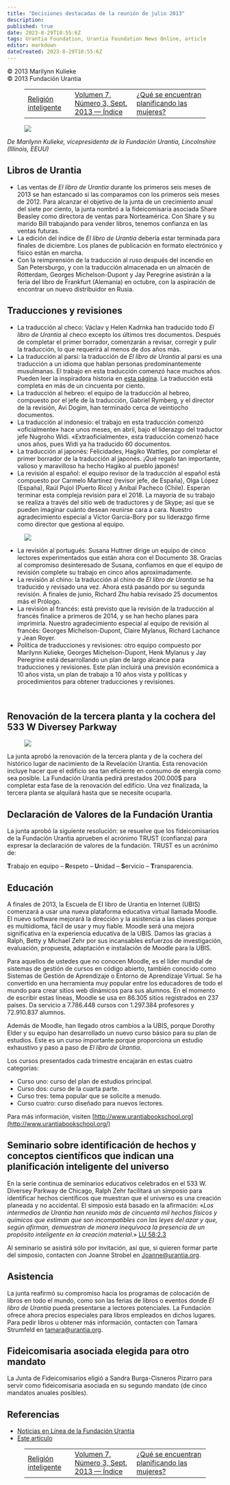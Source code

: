 ```yaml
---
title: "Decisiones destacadas de la reunión de julio 2013"
description: 
published: true
date: 2023-8-29T10:55:6Z
tags: Urantia Foundation, Urantia Foundation News Online, article
editor: markdown
dateCreated: 2023-8-29T10:55:6Z
---
```


<p class="v-card v-sheet theme--light gray lighten-3 px-2">© 2013 Marilynn Kulieke<br>© 2013 Fundación Urantia</p>
<figure class="table chapter-navigator">
  <table>
    <tbody>
      <tr>
        <td>
        <a href="/es/article/Mo_Siegel/Smart_Religion">
          <span class="mdi mdi-arrow-left-drop-circle"></span><span class="pl-2">Religión inteligente</span>
        </a>
        </td>
        <td>
        <a href="/es/index/articles_uf_news_online#volumen-7-número-3-sept-2013">
          <span class="mdi mdi-book-open-variant"></span><span class="pl-2">Volumen 7, Número 3, Sept. 2013 — Índice</span>
        </a>
        </td>
        <td>
        <a href="/es/article/Line_St_Pierre/What_the_Women_are_Planning">
          <span class="pr-2">¿Qué se encuentran planificando las mujeres?</span><span class="mdi mdi-arrow-right-drop-circle"></span>
        </a>
        </td>
      </tr>
    </tbody>
  </table>
</figure>


<figure id="Figure_1" class="image urantiapedia image-style-align-left">
<img src="/image/article/UF_News_Online/2013_09/006.jpg">
</figure>

_De Marilynn Kulieke, vicepresidenta de la Fundación Urantia, Lincolnshire (Illinois, EEUU)_
<br style="clear:both;"/>

## Libros de Urantia

- Las ventas de _El libro de Urantia_ durante los primeros seis meses de 2013 se han estancado si las comparamos con los primeros seis meses de 2012. Para alcanzar el objetivo de la junta de un crecimiento anual del siete por ciento, la junta nombró a la fideicomisaria asociada Share Beasley como directora de ventas para Norteamérica. Con Share y su marido Bill trabajando para vender libros, tenemos confianza en las ventas futuras.
- La edición del índice de _El libro de Urantia_ debería estar terminada para finales de diciembre. Los planes de publicación en formato electrónico y físico están en marcha.
- Con la reimprensión de la traducción al ruso después del incendio en San Petersburgo, y con la traducción almacenada en un almacén de Rótterdam, Georges Michelson-Dupont y Jay Peregrine asistirán a la feria del libro de Frankfurt (Alemania) en octubre, con la aspiración de encontrar un nuevo distribuidor en Rusia.

## Traducciones y revisiones

- La traducción al checo: Václav y Helen Kadrnka han traducido todo _El libro de Urantia_ al checo excepto los últimos tres documentos. Después de completar el primer borrador, comenzarán a revisar, corregir y pulir la traducción, lo que requerirá al menos de dos años más.
- La traducción al parsi: la traducción de _El libro de Urantia_ al parsi es una traducción a un idioma que hablan personas predominantemente musulmanas. El trabajo en esta traducción comenzó hace muchos años. Pueden leer la inspiradora historia en [esta página](http://www.urantia.org/es/news/2013-06/traducir-el-libro-de-urantia-al-parsi-la-historia-inspiradora-de-como-comenzo-este). La traducción está completa en más de un cincuenta por ciento.
- La traducción al hebreo: el equipo de la traducción al hebreo, compuesto por el jefe de la traducción, Gabriel Rymberg, y el director de la revisión, Avi Dogim, han terminado cerca de veintiocho documentos.
- La traducción al indonesio: el trabajo en esta traducción comenzó «oficialmente» hace unos meses, en abril, bajo el liderazgo del traductor jefe Nugroho Widi. «Extraoficialmente», esta traducción comenzó hace unos años, pues Widi ya ha traducido 60 documentos.
- La traducción al japonés: Felicidades, Hagiko Wattles, por completar el primer borrador de la traducción al japonés. ¡Qué regalo tan importante, valioso y maravilloso ha hecho Hagiko al pueblo japonés!
- La revisión al español: el equipo revisor de la traducción al español está compuesto por Carmelo Martínez (revisor jefe, de España), Olga López (España), Raúl Pujol (Puerto Rico) y Aníbal Pacheco (Chile). Esperan terminar esta compleja revisión para el 2018. La mayoría de su trabajo se realiza a través del sitio web de traductores y de Skype; así que se pueden imaginar cuánto desean reunirse cara a cara. Nuestro agradecimiento especial a Víctor García-Bory por su liderazgo firme como director que gestiona al equipo.

<figure id="Figure_2" class="image urantiapedia image-style-align-right">
<img src="/image/article/UF_News_Online/2013_09/009.jpg">
</figure>

- La revisión al portugués: Susana Huttner dirige un equipo de cinco lectores experimentados que están ahora con el Documento 38. Gracias al compromiso desinteresado de Susana, confiamos en que el equipo de revisión complete su trabajo en cinco años aproximadamente.
- La revisión al chino: la traducción al chino de _El libro de Urantia_ se ha traducido y revisado una vez. Ahora está pasando por su segunda revisión. A finales de junio, Richard Zhu había revisado 25 documentos más el Prólogo.
- La revisión al francés: está previsto que la revisión de la traducción al francés finalice a primeros de 2014, y se han hecho planes para imprimirla. Nuestro agradecimiento especial al equipo de revisión al francés: Georges Michelson-Dupont, Claire Mylanus, Richard Lachance y Jean Royer.
- Política de traducciones y revisiones: otro equipo compuesto por Marilynn Kulieke, Georges Michelson-Dupont, Henk Mylanus y Jay Peregrine está desarrollando un plan de largo alcance para traducciones y revisiones. Este plan incluirá una previsión económica a 10 años vista, un plan de trabajo a 10 años vista y políticas y procedimientos para obtener traducciones y revisiones.
<br style="clear:both;"/>

## Renovación de la tercera planta y la cochera del 533 W Diversey Parkway

<figure id="Figure_3" class="image urantiapedia image-style-align-right">
<img src="/image/article/UF_News_Online/2013_09/011.jpg">
</figure>

La junta aprobó la renovación de la tercera planta y de la cochera del histórico lugar de nacimiento de la Revelación Urantia. Esta renovación incluye hacer que el edificio sea tan eficiente en consumo de energía como sea posible. La Fundación Urantia pedirá prestados 200.000$ para completar esta fase de la renovación del edificio. Una vez finalizada, la tercera planta se alquilará hasta que se necesite ocuparla.
<br style="clear:both;"/>

## Declaración de Valores de la Fundación Urantia

La junta aprobó la siguiente resolución: se resuelve que los fideicomisarios de la Fundación Urantia aprueben el acrónimo TRUST (confianza) para expresar la declaración de valores de la fundación. TRUST es un acrónimo de:

**T**rabajo en equipo – **R**espeto – **U**nidad – **S**ervicio – **T**ransparencia.

## Educación

A finales de 2013, la Escuela de El libro de Urantia en Internet (UBIS) comenzará a usar una nueva plataforma educativa virtual llamada Moodle. El nuevo software mejorará la dirección y la asistencia a las clases porque es multiidioma, fácil de usar y muy fiable. Moodle será una mejora significativa en la experiencia educativa de la UBIS. Damos las gracias a Ralph, Betty y Michael Zehr por sus incansables esfuerzos de investigación, evaluación, propuesta, adaptación e instalación de Moodle para la UBIS.

Para aquellos de ustedes que no conocen Moodle, es el líder mundial de sistemas de gestión de cursos en código abierto, también conocido como Sistemas de Gestión de Aprendizaje o Entorno de Aprendizaje Virtual. Se ha convertido en una herramienta muy popular entre los educadores de todo el mundo para crear sitios web dinámicos para sus alumnos. En el momento de escribir estas líneas, Moodle se usa en 86.305 sitios registrados en 237 países. Da servicio a 7.786.448 cursos con 1.297.384 profesores y 72.910.837 alumnos.

Además de Moodle, han llegado otros cambios a la UBIS, porque Dorothy Elder y su equipo han desarrollado un nuevo curso básico para su plan de estudios. Este es un curso importante porque proporciona un estudio exhaustivo y paso a paso de _El libro de Urantia._

Los cursos presentados cada trimestre encajarán en estas cuatro categorías:

- Curso uno: curso del plan de estudios principal.
- Curso dos: curso de la cuarta parte.
- Curso tres: tema popular que se solicite a menudo.
- Curso cuatro: curso diseñado para nuevos lectores.

Para más información, visiten [http://www.urantiabookschool.org](http://www.urantiabookschool.org/)

## Seminario sobre identificación de hechos y conceptos científicos que indican una planificación inteligente del universo

En la serie continua de seminarios educativos celebrados en el 533 W. Diversey Parkway de Chicago, Ralph Zehr facilitará un simposio para identificar hechos científicos que muestran que el universo es una creación planeada y no accidental. El simposio está basado en la afirmación: «_Los intermedios de Urantia han reunido más de cincuenta mil hechos físicos y químicos que estiman que son incompatibles con las leyes del azar y que, según afirman, demuestran de manera inequívoca la presencia de un propósito inteligente en la creación material_.» [LU 58:2.3](/es/The_Urantia_Book/58#p2_3)

Al seminario se asistirá sólo por invitación, así que, si quieren formar parte del simposio, contacten con Joanne Strobel en Joanne@urantia.org.

## Asistencia

La junta reafirmó su compromiso hacia los programas de colocación de libros en todo el mundo, como son las ferias de libros o eventos donde _El libro de Urantia_ pueda presentarse a lectores potenciales. La Fundación ofrece ahora precios especiales para libros empleados en dichos lugares. Para pedir libros u obtener más información, contacten con Tamara Strumfeld en [tamara@urantia.org](mailto:tamara@urantia.org).

## Fideicomisaria asociada elegida para otro mandato

La Junta de Fideicomisarios eligió a Sandra Burga-Cisneros Pizarro para servir como fideicomisaria asociada en su segundo mandato (de cinco mandatos anuales posibles).


## Referencias

- [Noticias en Línea de la Fundación Urantia](https://www.urantia.org/es/fundacion-urantia/archivos-de-boletin)
- [Este artículo](https://www.urantia.org/es/news/2013-09/decisiones-destacadas-de-la-reunion-de-julio-2013)

<figure class="table chapter-navigator">
  <table>
    <tbody>
      <tr>
        <td>
        <a href="/es/article/Mo_Siegel/Smart_Religion">
          <span class="mdi mdi-arrow-left-drop-circle"></span><span class="pl-2">Religión inteligente</span>
        </a>
        </td>
        <td>
        <a href="/es/index/articles_uf_news_online#volumen-7-número-3-sept-2013">
          <span class="mdi mdi-book-open-variant"></span><span class="pl-2">Volumen 7, Número 3, Sept. 2013 — Índice</span>
        </a>
        </td>
        <td>
        <a href="/es/article/Line_St_Pierre/What_the_Women_are_Planning">
          <span class="pr-2">¿Qué se encuentran planificando las mujeres?</span><span class="mdi mdi-arrow-right-drop-circle"></span>
        </a>
        </td>
      </tr>
    </tbody>
  </table>
</figure>
